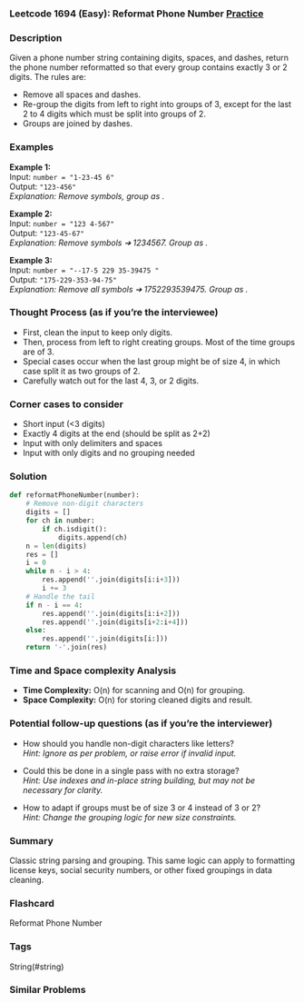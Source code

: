 ### Leetcode 1694 (Easy): Reformat Phone Number [Practice](https://leetcode.com/problems/reformat-phone-number)

### Description  
Given a phone number string containing digits, spaces, and dashes, return the phone number reformatted so that every group contains exactly 3 or 2 digits. The rules are:
- Remove all spaces and dashes.
- Re-group the digits from left to right into groups of 3, except for the last 2 to 4 digits which must be split into groups of 2.
- Groups are joined by dashes.

### Examples  

**Example 1:**  
Input: `number = "1-23-45 6"`  
Output: `"123-456"`  
*Explanation: Remove symbols, group as .*

**Example 2:**  
Input: `number = "123 4-567"`  
Output: `"123-45-67"`  
*Explanation: Remove symbols ➔ 1234567. Group as .*

**Example 3:**  
Input: `number = "--17-5 229 35-39475 "`  
Output: `"175-229-353-94-75"`  
*Explanation: Remove all symbols ➔ 1752293539475. Group as .*

### Thought Process (as if you’re the interviewee)  
- First, clean the input to keep only digits.
- Then, process from left to right creating groups. Most of the time groups are of 3.
- Special cases occur when the last group might be of size 4, in which case split it as two groups of 2.
- Carefully watch out for the last 4, 3, or 2 digits.

### Corner cases to consider  
- Short input (<3 digits)
- Exactly 4 digits at the end (should be split as 2+2)
- Input with only delimiters and spaces
- Input with only digits and no grouping needed

### Solution

```python
def reformatPhoneNumber(number):
    # Remove non-digit characters
    digits = []
    for ch in number:
        if ch.isdigit():
            digits.append(ch)
    n = len(digits)
    res = []
    i = 0
    while n - i > 4:
        res.append(''.join(digits[i:i+3]))
        i += 3
    # Handle the tail
    if n - i == 4:
        res.append(''.join(digits[i:i+2]))
        res.append(''.join(digits[i+2:i+4]))
    else:
        res.append(''.join(digits[i:]))
    return '-'.join(res)
```

### Time and Space complexity Analysis  
- **Time Complexity:** O(n) for scanning and O(n) for grouping.  
- **Space Complexity:** O(n) for storing cleaned digits and result.

### Potential follow-up questions (as if you’re the interviewer)  
- How should you handle non-digit characters like letters?  
  *Hint: Ignore as per problem, or raise error if invalid input.*

- Could this be done in a single pass with no extra storage?  
  *Hint: Use indexes and in-place string building, but may not be necessary for clarity.*

- How to adapt if groups must be of size 3 or 4 instead of 3 or 2?  
  *Hint: Change the grouping logic for new size constraints.*

### Summary
Classic string parsing and grouping. This same logic can apply to formatting license keys, social security numbers, or other fixed groupings in data cleaning.


### Flashcard
Reformat Phone Number

### Tags
String(#string)

### Similar Problems
